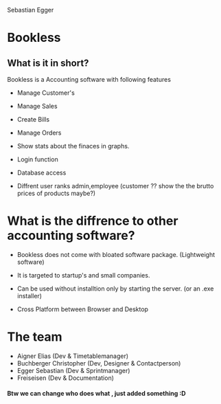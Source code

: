 Sebastian Egger
# Bookless

## What is it in short?

Bookless is a Accounting software with following features

- Manage Customer's 

- Manage Sales

- Create Bills

- Manage Orders

- Show stats about the finaces in graphs.

- Login function

- Database access

- Diffrent user ranks admin,employee (customer ?? show the the brutto prices of products maybe?)

# What is the diffrence to other accounting software?

- Bookless does not come with bloated software package. (Lightweight software)

- It is targeted to startup's and small companies.

- Can be used without installtion only by starting the server. (or an .exe installer)

- Cross Platform between Browser and Desktop

# The team

- Aigner Elias (Dev & Timetablemanager)
- Buchberger Christopher (Dev, Designer & Contactperson)
- Egger Sebastian (Dev & Sprintmanager)
- Freiseisen (Dev & Documentation)

#### Btw we can change who does what , just added something :D